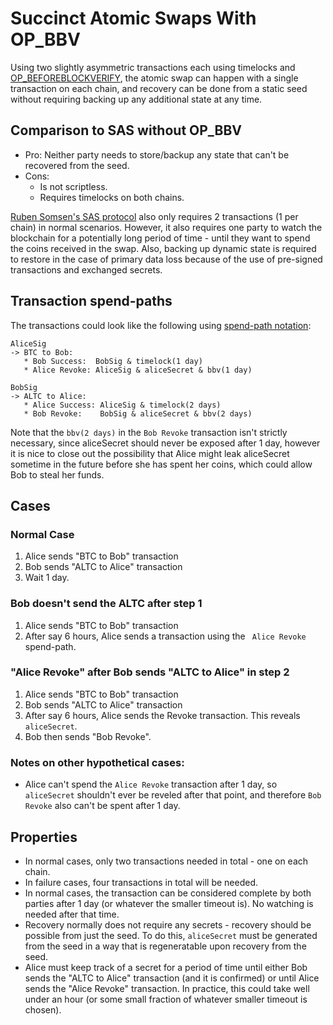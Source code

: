 # Succinct Atomic Swaps With OP_BBV

Using two slightly asymmetric transactions each using timelocks and [OP_BEFOREBLOCKVERIFY](bip-beforeblockverify.md), the atomic swap can happen with a single transaction on each chain, and recovery can be done from a static seed without requiring backing up any additional state at any time.

## Comparison to SAS without OP_BBV

* Pro: Neither party needs to store/backup any state that can't be recovered from the seed.
* Cons:
  * Is not scriptless.
  * Requires timelocks on both chains.

[Ruben Somsen's SAS protocol](https://gist.github.com/RubenSomsen/8853a66a64825716f51b409be528355f) also only requires 2 transactions (1 per chain) in normal scenarios. However, it also requires one party to watch the blockchain for a potentially long period of time - until they want to spend the coins received in the swap. Also, backing up dynamic state is required to restore in the case of primary data loss because of the use of pre-signed transactions and exchanged secrets. 

## Transaction spend-paths

The transactions could look like the following using [spend-path notation](notation.md):

```
AliceSig 
-> BTC to Bob: 
   * Bob Success:  BobSig & timelock(1 day) 
   * Alice Revoke: AliceSig & aliceSecret & bbv(1 day)

BobSig 
-> ALTC to Alice: 
   * Alice Success: AliceSig & timelock(2 days)
   * Bob Revoke:    BobSig & aliceSecret & bbv(2 days) 
```

Note that the `bbv(2 days)` in the `Bob Revoke` transaction isn't strictly necessary, since aliceSecret should never be exposed after 1 day, however it is nice to close out the possibility that Alice might leak aliceSecret sometime in the future before she has spent her coins, which could allow Bob to steal her funds. 

## Cases

### Normal Case

1. Alice sends "BTC to Bob" transaction
2. Bob sends "ALTC to Alice" transaction
3. Wait 1 day.

### Bob doesn't send the ALTC after step 1

1. Alice sends "BTC to Bob" transaction
3. After say 6 hours, Alice sends a transaction using the ` Alice Revoke` spend-path.

### "Alice Revoke" after Bob sends "ALTC to Alice" in step 2

1. Alice sends "BTC to Bob" transaction
2. Bob sends "ALTC to Alice" transaction
3. After say 6 hours, Alice sends the Revoke transaction. This reveals `aliceSecret`.
4. Bob then sends "Bob Revoke".

### Notes on other hypothetical cases:

* Alice can't spend the `Alice Revoke` transaction after 1 day, so `aliceSecret` shouldn't ever be reveled after that point, and therefore `Bob Revoke` also can't be spent after 1 day. 

## Properties

* In normal cases, only two transactions needed in total - one on each chain.
* In failure cases, four transactions in total will be needed.
* In normal cases, the transaction can be considered complete by both parties after 1 day (or whatever the smaller timeout is). No watching is needed after that time. 
* Recovery normally does not require any secrets - recovery should be possible from just the seed. To do this, `aliceSecret` must be generated from the seed in a way that is regeneratable upon recovery from the seed.
* Alice must keep track of a secret for a period of time until either Bob sends the "ALTC to Alice" transaction (and it is confirmed) or until Alice sends the "Alice Revoke" transaction. In practice, this could take well under an hour (or some small fraction of whatever smaller timeout is chosen). 

